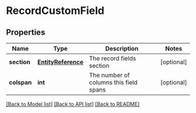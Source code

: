 # RecordCustomField

## Properties
Name | Type | Description | Notes
------------ | ------------- | ------------- | -------------
**section** | [**EntityReference**](EntityReference.md) | The record fields section | [optional] 
**colspan** | **int** | The number of columns this field spans | [optional] 

[[Back to Model list]](../README.md#documentation-for-models) [[Back to API list]](../README.md#documentation-for-api-endpoints) [[Back to README]](../README.md)


